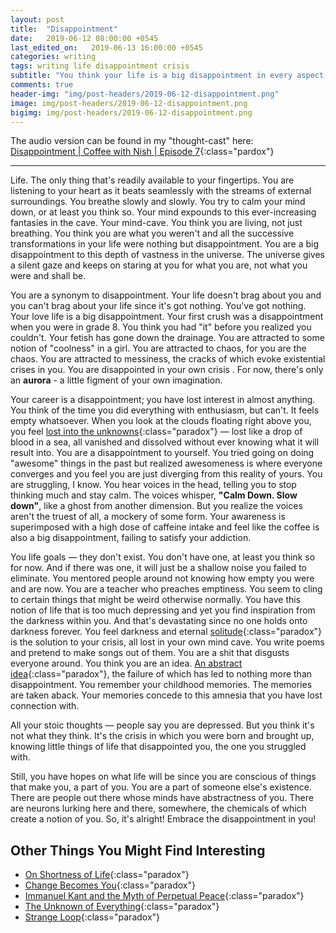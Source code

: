 ```yaml
---
layout: post
title:  "Disappointment"
date:   2019-06-12 08:00:00 +0545
last_edited_on:   2019-06-13 16:00:00 +0545
categories: writing
tags: writing life disappointment crisis
subtitle: "You think your life is a big disappointment in every aspect. Just try to embrace that and do things that you feel satisfied with."
comments: true
header-img: "img/post-headers/2019-06-12-disappointment.png"
image: img/post-headers/2019-06-12-disappointment.png
bigimg: img/post-headers/2019-06-12-disappointment.png
---
```


The audio version can be found in my "thought-cast" here:  
[Disappointment | Coffee with Nish | Episode 7](https://www.youtube.com/watch?v=BwRksA0LzH4){:class="pardox"}

---


Life. The only thing that's readily available to your fingertips. You are listening to your heart as it beats seamlessly with the streams of external surroundings. You breathe slowly and slowly. You try to calm your mind down, or at least you think so. Your mind expounds to this ever-increasing fantasies in the cave. 
Your mind-cave.
You think you are living, not just breathing. You think you are what you weren't and all the successive transformations in your life were nothing but disappointment. You are a big disappointment to this depth of vastness in the universe. The universe gives a silent gaze and keeps on staring at you for what you are, not what you were and shall be.

You are a synonym to disappointment. Your life doesn't brag about you and you can't brag about your life since it's got nothing.
You've got nothing. 
Your love life is a big disappointment. Your first crush was a disappointment when you were in grade 8. You think you had "it" before you realized you couldn't. Your fetish has gone down the drainage. You are attracted to some notion of "coolness" in a girl. You are attracted to chaos, for you are the chaos. You are attracted to messiness, the cracks of which evoke existential crises in you. You are disappointed in your own crisis .
For now, there's only an **aurora** - a little figment of your own imagination.

Your career is a disappointment; you have lost interest in almost anything. You think of the time you did everything with enthusiasm, but can't. It feels empty whatsoever.  When you look at the clouds floating right above you, you feel [lost into the unknowns](http://www.nishanpantha.com.np/poetry/thoughts-lost-in-crowd.html){:class="paradox"} — lost like a drop of blood in a sea, all vanished and dissolved without ever knowing what it will result into. You are a disappointment to yourself. You tried going on doing "awesome" things in the past but realized awesomeness is where everyone converges and you feel you are just diverging from this reality of yours. You are struggling, I know. You hear voices in the head, telling you to stop thinking much and stay calm. The voices whisper, **"Calm Down. Slow down"**, like a ghost from another dimension. But you realize the voices aren't the truest of all, a mockery of some form. Your awareness is superimposed with a high dose of caffeine intake and feel like the coffee is also a big disappointment, failing to satisfy your addiction.

You life goals — they don't exist. You don't have one, at least you think so for now. And if there was one, it will just be a shallow noise you failed to eliminate. You mentored people around not knowing how empty you were and are now. You are a teacher who preaches emptiness. You seem to cling to certain things that might be weird otherwise normally. You have this notion of life that is too much depressing and yet you find inspiration from the darkness within you. And that's devastating since no one holds onto darkness forever. You feel darkness and eternal [solitude](https://medium.com/@nishparadox/solitude-8edd35396b57){:class="paradox"} is the solution to your crisis, all lost in your own mind cave. You write poems and pretend to make songs out of them. You are a shit that disgusts everyone around. You think you are an idea. [An abstract idea](http://www.nishanpantha.com.np/writing/echoes-and-silences.html){:class="paradox"}, the failure of which has led to nothing more than disappointment. You remember your childhood memories. The memories are taken aback. Your memories concede to this amnesia that you have lost connection with.

All your stoic thoughts — people say you are depressed. But you think it's not what they think. It's the crisis in which you were born and brought up, knowing little things of life that disappointed you, the one you struggled with.

Still, you have hopes on what life will be since you are conscious of things that make you, a part of you. You are a part of someone else's existence. There are people out there whose minds have abstractness of you. There are neurons lurking here and there, somewhere, the chemicals of which create a notion of you. So, it's alright! Embrace the disappointment in you!
  
## Other Things You Might Find Interesting
- [On Shortness of Life](https://tim.blog/2009/04/24/on-the-shortness-of-life-an-introduction-to-seneca/){:class="paradox"}
- [Change Becomes You](https://aeon.co/essays/to-be-true-to-ones-self-means-changing-to-become-that-self){:class="paradox"}
- [Immanuel Kant and the Myth of Perpetual Peace](https://nationalinterest.org/feature/immanuel-kant-the-myth-perpetual-peace-22087){:class="paradox"}
- [The Unknown of Everything](https://www.youtube.com/watch?v=loBqzP3Yaj0){:class="paradox"}
- [Strange Loop](http://www.nishanpantha.com.np/writing/strange-loop.html){:class="paradox"}
